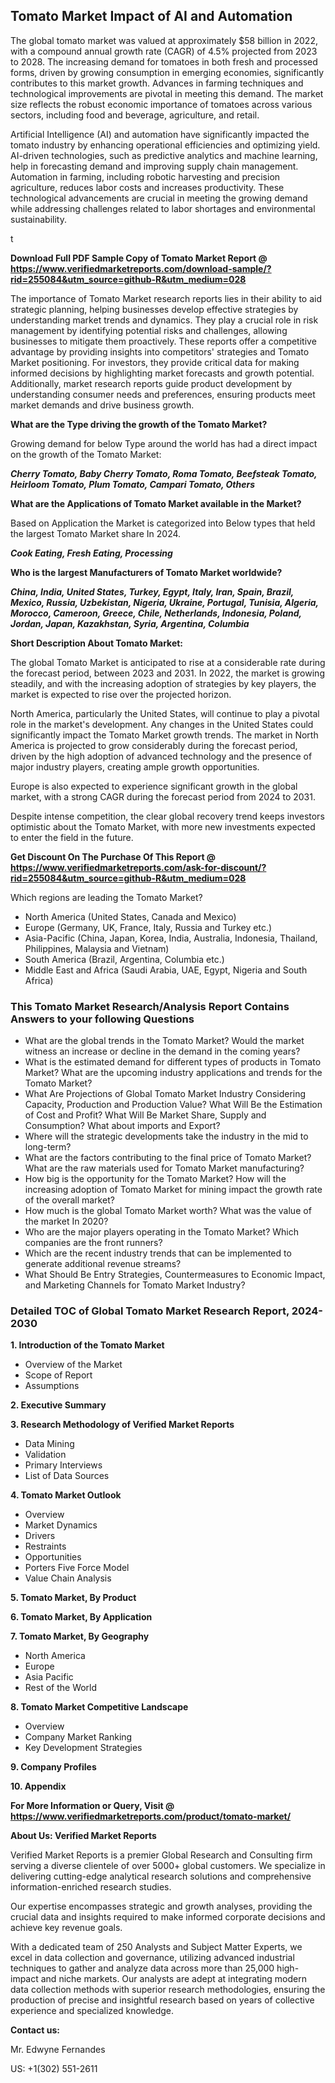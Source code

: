 <h2>Tomato Market Impact of AI and Automation</h2><p>The global tomato market was valued at approximately $58 billion in 2022, with a compound annual growth rate (CAGR) of 4.5% projected from 2023 to 2028. The increasing demand for tomatoes in both fresh and processed forms, driven by growing consumption in emerging economies, significantly contributes to this market growth. Advances in farming techniques and technological improvements are pivotal in meeting this demand. The market size reflects the robust economic importance of tomatoes across various sectors, including food and beverage, agriculture, and retail.</p><p>Artificial Intelligence (AI) and automation have significantly impacted the tomato industry by enhancing operational efficiencies and optimizing yield. AI-driven technologies, such as predictive analytics and machine learning, help in forecasting demand and improving supply chain management. Automation in farming, including robotic harvesting and precision agriculture, reduces labor costs and increases productivity. These technological advancements are crucial in meeting the growing demand while addressing challenges related to labor shortages and environmental sustainability.</p>t</p><p id="" class=""><strong>Download Full PDF Sample Copy of Tomato Market Report @ <a href="https://www.verifiedmarketreports.com/download-sample/?rid=255084&utm_source=github-R&utm_medium=028" target="_blank">https://www.verifiedmarketreports.com/download-sample/?rid=255084&utm_source=github-R&utm_medium=028</a></strong></p><p>The importance of&nbsp;Tomato Market research reports lies in their ability to aid strategic planning, helping businesses develop effective strategies by understanding market trends and dynamics. They play a crucial role in risk management by identifying potential risks and challenges, allowing businesses to mitigate them proactively. These reports offer a competitive advantage by providing insights into competitors' strategies and Tomato Market positioning. For investors, they provide critical data for making informed decisions by highlighting market forecasts and growth potential. Additionally, market research reports guide product development by understanding consumer needs and preferences, ensuring products meet market demands and drive business growth.</p><p><strong>What are the&nbsp;Type driving the growth of the Tomato Market?</strong></p><p id="" class="">Growing demand for below Type around the world has had a direct impact on the growth of the Tomato Market:</p><em><strong>Cherry Tomato, Baby Cherry Tomato, Roma Tomato, Beefsteak Tomato, Heirloom Tomato, Plum Tomato, Campari Tomato, Others</strong></em></p><strong>What are the&nbsp;Applications&nbsp;of Tomato Market available in the Market?</strong></p><p id="" class="">Based on Application the Market is categorized into Below types that held the largest Tomato Market share In 2024.</p><em><strong>Cook Eating, Fresh Eating, Processing</strong></em></p><strong>Who is the largest Manufacturers of Tomato Market worldwide?</strong></p><p><em><strong>China, India, United States, Turkey, Egypt, Italy, Iran, Spain, Brazil, Mexico, Russia, Uzbekistan, Nigeria, Ukraine, Portugal, Tunisia, Algeria, Morocco, Cameroon, Greece, Chile, Netherlands, Indonesia, Poland, Jordan, Japan, Kazakhstan, Syria, Argentina, Columbia</strong></em></p><p id="" class=""><strong>Short Description About Tomato Market:</strong></p><p>The global Tomato Market is anticipated to rise at a considerable rate during the forecast period, between 2023 and 2031. In 2022, the market is growing steadily, and with the increasing adoption of strategies by key players, the market is expected to rise over the projected horizon.</p><p>North America, particularly the United States, will continue to play a pivotal role in the market's development. Any changes in the United States could significantly impact the Tomato Market growth trends. The market in North America is projected to grow considerably during the forecast period, driven by the high adoption of advanced technology and the presence of major industry players, creating ample growth opportunities.</p><p>Europe is also expected to experience significant growth in the global market, with a strong CAGR during the forecast period from 2024 to 2031.</p><p>Despite intense competition, the clear global recovery trend keeps investors optimistic about the Tomato Market, with more new investments expected to enter the field in the future.</p><p id="" class=""><strong>Get Discount On The Purchase Of This Report @ <a href="https://www.verifiedmarketreports.com/ask-for-discount/?rid=255084&utm_source=github-R&utm_medium=028" target="_blank">https://www.verifiedmarketreports.com/ask-for-discount/?rid=255084&utm_source=github-R&utm_medium=028</a></strong></p>Which regions are leading the Tomato Market?</p><ul><li>North America (United States, Canada and Mexico)</li><li>Europe (Germany, UK, France, Italy, Russia and Turkey etc.)</li><li>Asia-Pacific (China, Japan, Korea, India, Australia, Indonesia, Thailand, Philippines, Malaysia and Vietnam)</li><li>South America (Brazil, Argentina, Columbia etc.)</li><li>Middle East and Africa (Saudi Arabia, UAE, Egypt, Nigeria and South Africa)</li></ul><h3 id="" class="">This Tomato Market Research/Analysis Report Contains Answers to your following Questions</h3><ul><li>What are the global trends in the Tomato Market? Would the market witness an increase or decline in the demand in the coming years?</li><li>What is the estimated demand for different types of products in Tomato Market? What are the upcoming industry applications and trends for the Tomato Market?</li><li>What Are Projections of Global Tomato Market Industry Considering Capacity, Production and Production Value? What Will Be the Estimation of Cost and Profit? What Will Be Market Share, Supply and Consumption? What about imports and Export?</li><li>Where will the strategic developments take the industry in the mid to long-term?</li><li>What are the factors contributing to the final price of Tomato Market? What are the raw materials used for Tomato Market manufacturing?</li><li>How big is the opportunity for the Tomato Market? How will the increasing adoption of Tomato Market for mining impact the growth rate of the overall market?</li><li>How much is the global Tomato Market worth? What was the value of the market In 2020?</li><li>Who are the major players operating in the Tomato Market? Which companies are the front runners?</li><li>Which are the recent industry trends that can be implemented to generate additional revenue streams?</li><li>What Should Be Entry Strategies, Countermeasures to Economic Impact, and Marketing Channels for Tomato Market Industry?</li></ul><h3 id="" class="">Detailed TOC of Global Tomato Market Research Report, 2024-2030</h3><p id="" class=""><strong>1. Introduction of the Tomato Market</strong></p><ul><li>Overview of the Market</li><li>Scope of Report</li><li>Assumptions</li></ul><p id="" class=""><strong>2. Executive Summary</strong></p><p id="" class=""><strong>3. Research Methodology of Verified Market Reports</strong></p><ul><li>Data Mining</li><li>Validation</li><li>Primary Interviews</li><li>List of Data Sources</li></ul><p id="" class=""><strong>4. Tomato Market Outlook</strong></p><ul><li>Overview</li><li>Market Dynamics</li><li>Drivers</li><li>Restraints</li><li>Opportunities</li><li>Porters Five Force Model</li><li>Value Chain Analysis</li></ul><p id="" class=""><strong>5. Tomato Market, By Product</strong></p><p id="" class=""><strong>6. Tomato Market, By Application</strong></p><p id="" class=""><strong>7. Tomato Market, By Geography</strong></p><ul><li>North America</li><li>Europe</li><li>Asia Pacific</li><li>Rest of the World</li></ul><p id="" class=""><strong>8. Tomato Market Competitive Landscape</strong></p><ul><li>Overview</li><li>Company Market Ranking</li><li>Key Development Strategies</li></ul><p id="" class=""><strong>9. Company Profiles</strong></p><p id="" class=""><strong>10. Appendix</strong></p><p id="" class=""><strong>For More Information or Query, Visit @ <a href="https://www.verifiedmarketreports.com/product/tomato-market/" target="_blank">https://www.verifiedmarketreports.com/product/tomato-market/</a></strong></p><p id="" class=""><strong>About Us: Verified Market Reports</strong></p><p id="" class="">Verified Market Reports is a premier Global Research and Consulting firm serving a diverse clientele of over 5000+ global customers. We specialize in delivering cutting-edge analytical research solutions and comprehensive information-enriched research studies.</p><p id="" class="">Our expertise encompasses strategic and growth analyses, providing the crucial data and insights required to make informed corporate decisions and achieve key revenue goals.</p><p id="" class="">With a dedicated team of 250 Analysts and Subject Matter Experts, we excel in data collection and governance, utilizing advanced industrial techniques to gather and analyze data across more than 25,000 high-impact and niche markets. Our analysts are adept at integrating modern data collection methods with superior research methodologies, ensuring the production of precise and insightful research based on years of collective experience and specialized knowledge.</p><p id="" class=""><strong>Contact us:</strong></p><p id="" class="">Mr. Edwyne Fernandes</p><p id="" class="">US: +1(302) 551-2611</p>